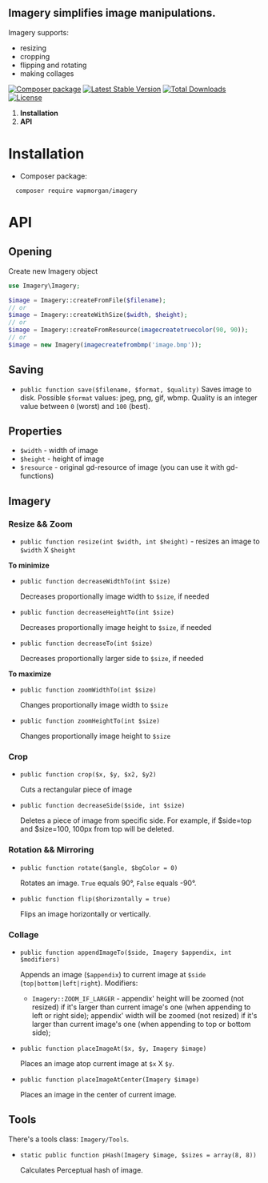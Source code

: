 ## Imagery simplifies image manipulations.

Imagery supports:
- resizing
- cropping
- flipping and rotating
- making collages

[![Composer package](http://xn--e1adiijbgl.xn--p1acf/badge/wapmorgan/imagery)](https://packagist.org/packages/wapmorgan/imagery)
[![Latest Stable Version](https://poser.pugx.org/wapmorgan/imagery/v/stable)](https://packagist.org/packages/wapmorgan/imagery)
[![Total Downloads](https://poser.pugx.org/wapmorgan/imagery/downloads)](https://packagist.org/packages/wapmorgan/imagery)
[![License](https://poser.pugx.org/wapmorgan/imagery/license)](https://packagist.org/packages/wapmorgan/imagery)

1. **Installation**
2. **API**

# Installation
* Composer package:
```
  composer require wapmorgan/imagery
```

# API
## Opening
Create new Imagery object
```php
use Imagery\Imagery;

$image = Imagery::createFromFile($filename);
// or
$image = Imagery::createWithSize($width, $height);
// or
$image = Imagery::createFromResource(imagecreatetruecolor(90, 90));
// or
$image = new Imagery(imagecreatefrombmp('image.bmp'));
```

## Saving
- `public function save($filename, $format, $quality)`
  Saves image to disk. Possible `$format` values: jpeg, png, gif, wbmp. Quality is an integer value between `0` (worst) and `100` (best).

## Properties
- `$width` - width of image
- `$height` - height of image
- `$resource` - original gd-resource of image (you can use it with gd-functions)

## Imagery
### Resize && Zoom
- `public function resize(int $width, int $height)` - resizes an image to `$width` X `$height`

**To minimize**
- `public function decreaseWidthTo(int $size)`

  Decreases proportionally image width to `$size`, if needed

- `public function decreaseHeightTo(int $size)`

  Decreases proportionally image height to `$size`, if needed

- `public function decreaseTo(int $size)`

  Decreases proportionally larger side to `$size`, if needed

**To maximize**
- `public function zoomWidthTo(int $size)`

  Changes proportionally image width to `$size`
- `public function zoomHeightTo(int $size)`

  Changes proportionally image height to `$size`

### Crop
- `public function crop($x, $y, $x2, $y2)`

  Cuts a rectangular piece of image

- `public function decreaseSide($side, int $size)`

  Deletes a piece of image from specific side. For example, if $side=top and $size=100, 100px from top will be deleted.

### Rotation && Mirroring
- `public function rotate($angle, $bgColor = 0)`

  Rotates an image. `True` equals 90°, `False` equals -90°.
- `public function flip($horizontally = true)`

  Flips an image horizontally or vertically.

### Collage
- `public function appendImageTo($side, Imagery $appendix, int $modifiers)`

  Appends an image (`$appendix`) to current image at `$side` (`top|bottom|left|right`). Modifiers:
  - `Imagery::ZOOM_IF_LARGER` - appendix' height will be zoomed (not resized) if it's larger than current image's one (when appending to left or right side); appendix' width will be zoomed (not resized) if it's larger than current image's one (when appending to top or bottom side);
- `public function placeImageAt($x, $y, Imagery $image)`

  Places an image atop current image at `$x` X `$y`.

- `public function placeImageAtCenter(Imagery $image)`

  Places an image in the center of current image.

## Tools
There's a tools class: `Imagery/Tools`.

- `static public function pHash(Imagery $image, $sizes = array(8, 8))`

  Calculates Perceptual hash of image.
